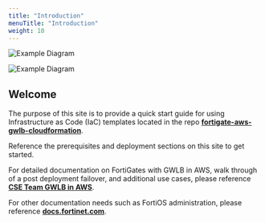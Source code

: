 ```yaml
---
title: "Introduction"
menuTitle: "Introduction"
weight: 10
---
```


![Example Diagram](./fgts-gwlb1.png)

![Example Diagram](./fgts-gwlb2.png)

## Welcome

The purpose of this site is to provide a quick start guide for using Infrastructure as Code (IaC) templates located in the repo [**fortigate-aws-gwlb-cloudformation**](https://github.com/FortinetCloudCSE/fortigate-aws-gwlb-cloudformation).

Reference the prerequisites and deployment sections on this site to get started.

For detailed documentation on FortiGates with GWLB in AWS, walk through of a post deployment failover, and additional use cases, please reference [**CSE Team GWLB in AWS**](https://fortinetcloudcse.github.io/GWLB-in-AWS).

For other documentation needs such as FortiOS administration, please reference [**docs.fortinet.com**](https://docs.fortinet.com/). 
